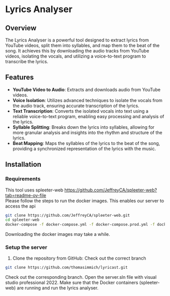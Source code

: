 # Lyrics Analyser

## Overview

The Lyrics Analyser is a powerful tool designed to extract lyrics from YouTube videos, split them into syllables, and map them to the beat of the song. It achieves this by downloading the audio tracks from YouTube videos, isolating the vocals, and utilizing a voice-to-text program to transcribe the lyrics.

## Features

- **YouTube Video to Audio**: Extracts and downloads audio from YouTube videos.
- **Voice Isolation**: Utilizes advanced techniques to isolate the vocals from the audio track, ensuring accurate transcription of the lyrics.
- **Text Transcription**: Converts the isolated vocals into text using a reliable voice-to-text program, enabling easy processing and analysis of the lyrics.
- **Syllable Splitting**: Breaks down the lyrics into syllables, allowing for more granular analysis and insights into the rhythm and structure of the lyrics.
- **Beat Mapping**: Maps the syllables of the lyrics to the beat of the song, providing a synchronized representation of the lyrics with the music.

## Installation

### Requirements

This tool uses spleeter-web https://github.com/JeffreyCA/spleeter-web?tab=readme-ov-file    
Please follow the steps to run the docker images. This enables our server to access the api

``` bash
git clone https://github.com/JeffreyCA/spleeter-web.git
cd spleeter-web
docker-compose -f docker-compose.yml -f docker-compose.prod.yml -f docker-compose.prod.selfhost.yml up
```
Downloading the docker images may take a while.

### Setup the server

1. Clone the repository from GitHub:
Check out the correct branch

```bash
git clone https://github.com/thomasimmich/lyricast.git
```
Check out the corresponding branch.
Open the server.sln file with visual studio professional 2022.
Make sure that the Docker containers (spleeter-web) are running and run the lyrics analyser.
